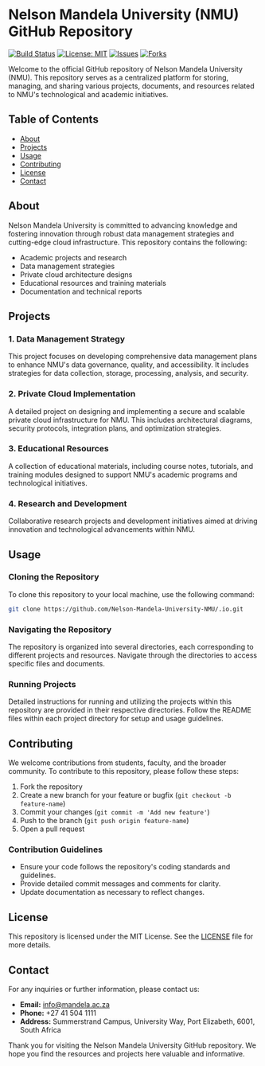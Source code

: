 # Nelson Mandela University (NMU) GitHub Repository

[![Build Status](https://img.shields.io/github/workflow/status/Nelson-Mandela-University-NMU/.io/CI)](https://github.com/Nelson-Mandela-University-NMU/.io/actions)
[![License: MIT](https://img.shields.io/github/license/Nelson-Mandela-University-NMU/.io)](https://github.com/Nelson-Mandela-University-NMU/.io/blob/main/LICENSE)
[![Issues](https://img.shields.io/github/issues/Nelson-Mandela-University-NMU/.io)](https://github.com/Nelson-Mandela-University-NMU/.io/issues)
[![Forks](https://img.shields.io/github/forks/Nelson-Mandela-University-NMU/.io)](https://github.com/Nelson-Mandela-University-NMU/.io/network/members)

Welcome to the official GitHub repository of Nelson Mandela University (NMU). This repository serves as a centralized platform for storing, managing, and sharing various projects, documents, and resources related to NMU's technological and academic initiatives.

## Table of Contents

- [About](#about)
- [Projects](#projects)
- [Usage](#usage)
- [Contributing](#contributing)
- [License](#license)
- [Contact](#contact)

## About

Nelson Mandela University is committed to advancing knowledge and fostering innovation through robust data management strategies and cutting-edge cloud infrastructure. This repository contains the following:

- Academic projects and research
- Data management strategies
- Private cloud architecture designs
- Educational resources and training materials
- Documentation and technical reports

## Projects

### 1. Data Management Strategy
This project focuses on developing comprehensive data management plans to enhance NMU's data governance, quality, and accessibility. It includes strategies for data collection, storage, processing, analysis, and security.

### 2. Private Cloud Implementation
A detailed project on designing and implementing a secure and scalable private cloud infrastructure for NMU. This includes architectural diagrams, security protocols, integration plans, and optimization strategies.

### 3. Educational Resources
A collection of educational materials, including course notes, tutorials, and training modules designed to support NMU's academic programs and technological initiatives.

### 4. Research and Development
Collaborative research projects and development initiatives aimed at driving innovation and technological advancements within NMU.

## Usage

### Cloning the Repository

To clone this repository to your local machine, use the following command:

```bash
git clone https://github.com/Nelson-Mandela-University-NMU/.io.git
```

### Navigating the Repository

The repository is organized into several directories, each corresponding to different projects and resources. Navigate through the directories to access specific files and documents.

### Running Projects

Detailed instructions for running and utilizing the projects within this repository are provided in their respective directories. Follow the README files within each project directory for setup and usage guidelines.

## Contributing

We welcome contributions from students, faculty, and the broader community. To contribute to this repository, please follow these steps:

1. Fork the repository
2. Create a new branch for your feature or bugfix (`git checkout -b feature-name`)
3. Commit your changes (`git commit -m 'Add new feature'`)
4. Push to the branch (`git push origin feature-name`)
5. Open a pull request

### Contribution Guidelines

- Ensure your code follows the repository's coding standards and guidelines.
- Provide detailed commit messages and comments for clarity.
- Update documentation as necessary to reflect changes.

## License

This repository is licensed under the MIT License. See the [LICENSE](LICENSE) file for more details.

## Contact

For any inquiries or further information, please contact us:

- **Email:** [info@mandela.ac.za](mailto:info@mandela.ac.za)
- **Phone:** +27 41 504 1111
- **Address:** Summerstrand Campus, University Way, Port Elizabeth, 6001, South Africa

Thank you for visiting the Nelson Mandela University GitHub repository. We hope you find the resources and projects here valuable and informative.
